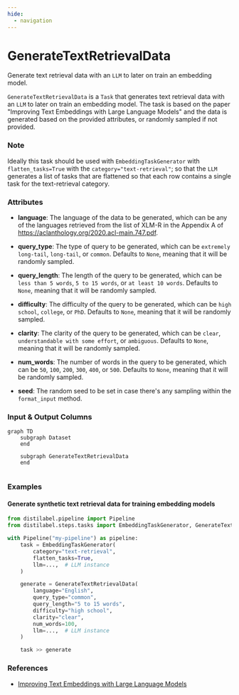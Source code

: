 ```yaml
---
hide:
  - navigation
---
```

# GenerateTextRetrievalData

Generate text retrieval data with an `LLM` to later on train an embedding model.



`GenerateTextRetrievalData` is a `Task` that generates text retrieval data with an
    `LLM` to later on train an embedding model. The task is based on the paper "Improving
    Text Embeddings with Large Language Models" and the data is generated based on the
    provided attributes, or randomly sampled if not provided.



### Note
Ideally this task should be used with `EmbeddingTaskGenerator` with `flatten_tasks=True`
with the `category="text-retrieval"`; so that the `LLM` generates a list of tasks that
are flattened so that each row contains a single task for the text-retrieval category.



### Attributes

- **language**: The language of the data to be generated, which can be any of the languages  retrieved from the list of XLM-R in the Appendix A of https://aclanthology.org/2020.acl-main.747.pdf.

- **query_type**: The type of query to be generated, which can be `extremely long-tail`, `long-tail`,  or `common`. Defaults to `None`, meaning that it will be randomly sampled.

- **query_length**: The length of the query to be generated, which can be `less than 5 words`, `5 to 15 words`,  or `at least 10 words`. Defaults to `None`, meaning that it will be randomly sampled.

- **difficulty**: The difficulty of the query to be generated, which can be `high school`, `college`, or `PhD`.  Defaults to `None`, meaning that it will be randomly sampled.

- **clarity**: The clarity of the query to be generated, which can be `clear`, `understandable with some effort`,  or `ambiguous`. Defaults to `None`, meaning that it will be randomly sampled.

- **num_words**: The number of words in the query to be generated, which can be `50`, `100`, `200`, `300`, `400`, or `500`.  Defaults to `None`, meaning that it will be randomly sampled.

- **seed**: The random seed to be set in case there's any sampling within the `format_input` method.





### Input & Output Columns

``` mermaid
graph TD
	subgraph Dataset
	end

	subgraph GenerateTextRetrievalData
	end


```







### Examples


#### Generate synthetic text retrieval data for training embedding models
```python
from distilabel.pipeline import Pipeline
from distilabel.steps.tasks import EmbeddingTaskGenerator, GenerateTextRetrievalData

with Pipeline("my-pipeline") as pipeline:
    task = EmbeddingTaskGenerator(
        category="text-retrieval",
        flatten_tasks=True,
        llm=...,  # LLM instance
    )

    generate = GenerateTextRetrievalData(
        language="English",
        query_type="common",
        query_length="5 to 15 words",
        difficulty="high school",
        clarity="clear",
        num_words=100,
        llm=...,  # LLM instance
    )

    task >> generate
```




### References

- [Improving Text Embeddings with Large Language Models](https://arxiv.org/abs/2401.00368)


